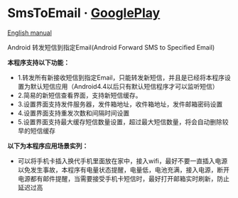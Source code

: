 # SmsToEmail &middot; [GooglePlay](https://play.google.com/store/apps/details?id=com.jason.app.smstoemail)
[English manual](https://github.com/zi6xuan/SmsToEmail/blob/master/README-en.md)

Android 转发短信到指定Email(Android Forward SMS to Specified Email)

**本程序支持以下功能：**
- 1.转发所有新接收短信到指定Email，只能转发新短信，并且是已经将本程序设置为默认短信应用（Android4.4以后只有默认短信程序才可以监听短信）
- 2.简易的新短信查看界面，支持新短信缓存。
- 3.设置界面支持发件服务器，发件箱地址，收件箱地址，发件邮箱密码设置
- 4.设置界面支持重发次数和间隔时间设置
- 5.设置界面支持最大缓存短信数量设置，超过最大短信数量，将会自动删除较早的短信缓存

**以下为本程序应用场景实列：**
- 可以将手机卡插入换代手机里面放在家中，接入wifi，最好不要一直插入电源以免发生事故，本程序有电量状态提醒，电量低，电池充满，接入电源，断开电源都有邮件提醒，当需要接受手机卡短信时，最好打开邮箱实时刷新，防止延迟过高
